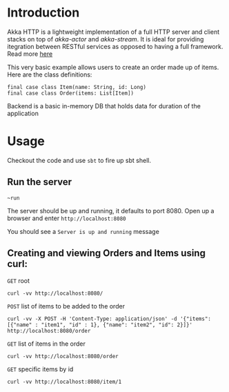 # Introduction

Akka HTTP is a lightweight implementation of a full HTTP server and client stacks on top of *akka-actor* and
*akka-stream*. It is ideal for providing itegration between RESTful services as opposed to having a full
framework. Read more [here](https://doc.akka.io/docs/akka-http/current/introduction.html)

This very basic example allows users to create an order made up of items. Here are the class definitions:
```
final case class Item(name: String, id: Long)
final case class Order(items: List[Item])
```
Backend is a basic in-memory DB that holds data for duration of the application

# Usage

Checkout the code and use `sbt` to fire up sbt shell.

Run the server
---
`~run`

The server should be up and running, it defaults to port 8080. Open up a browser and 
enter `http://localhost:8080`

You should see a `Server is up and running` message

Creating and viewing Orders and Items using curl:
---
`GET` root 

`curl -vv http://localhost:8080/`

`POST` list of items to be added to the order

`curl -vv -X POST -H 'Content-Type: application/json' -d '{"items": [{"name" : "item1", "id" : 1}, {"name": "item2", "id": 2}]}' http://localhost:8080/order`

`GET` list of items in the order

`curl -vv http://localhost:8080/order`

`GET` specific items by id

`curl -vv http://localhost:8080/item/1`
